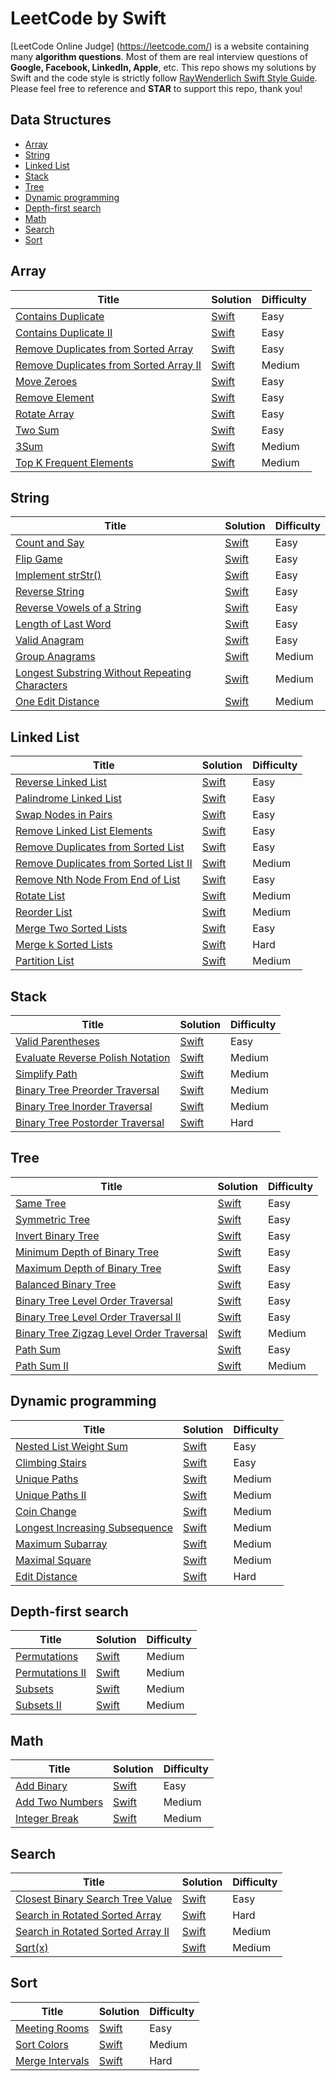 # LeetCode by Swift
[LeetCode Online Judge] (https://leetcode.com/) is a website containing many **algorithm questions**. Most of them are real interview questions of **Google, Facebook, LinkedIn, Apple**, etc. This repo shows my solutions by Swift and the code style is strictly follow [RayWenderlich Swift Style Guide](https://github.com/raywenderlich/swift-style-guide). Please feel free to reference and **STAR** to support this repo, thank you!

## Data Structures
* [Array](#array)
* [String](#string)
* [Linked List](#linked-list)
* [Stack](#stack)
* [Tree](#tree)
* [Dynamic programming](#dynamic-programming)
* [Depth-first search](#depth-first-search)
* [Math](#math)
* [Search](#search)
* [Sort](#sort)

## Array
| Title | Solution | Difficulty |
| ----- | -------- | ---------- |
[Contains Duplicate](https://leetcode.com/problems/contains-duplicate/)| [Swift](./Array/ContainsDuplicate.swift)| Easy|
[Contains Duplicate II](https://leetcode.com/problems/contains-duplicate-ii/)| [Swift](./Array/ContainsDuplicateII.swift)| Easy|
[Remove Duplicates from Sorted Array](https://leetcode.com/problems/remove-duplicates-from-sorted-array/)| [Swift](./Array/RemoveDuplicatesFromSortedArray.swift)| Easy|
[Remove Duplicates from Sorted Array II](https://leetcode.com/problems/remove-duplicates-from-sorted-array-ii/)| [Swift](./Array/RemoveDuplicatesFromSortedArrayII.swift)| Medium|
[Move Zeroes](https://leetcode.com/problems/move-zeroes/)| [Swift](./Array/MoveZeroes.swift)| Easy|
[Remove Element](https://leetcode.com/problems/remove-element/)| [Swift](./Array/RemoveElement.swift)| Easy|
[Rotate Array](https://leetcode.com/problems/rotate-array/)| [Swift](./Array/RotateArray.swift)| Easy|
[Two Sum](https://leetcode.com/problems/two-sum/)| [Swift](./Array/TwoSum.swift)| Easy|
[3Sum](https://leetcode.com/problems/3sum/)| [Swift](./Array/ThreeSum.swift)| Medium|
[Top K Frequent Elements](https://leetcode.com/problems/top-k-frequent-elements/)| [Swift](./Array/TopKFrequentElements.swift)| Medium|

## String
| Title | Solution | Difficulty |
| ----- | -------- | ---------- |
[Count and Say](https://leetcode.com/problems/count-and-say/)| [Swift](./String/CountAndSay.swift)| Easy|
[Flip Game](https://leetcode.com/problems/flip-game/)| [Swift](./String/FlipGame.swift)| Easy|
[Implement strStr()](https://leetcode.com/problems/implement-strstr/)| [Swift](./String/StrStr.swift)| Easy|
[Reverse String](https://leetcode.com/problems/reverse-string/)| [Swift](./String/ReverseString.swift)| Easy|
[Reverse Vowels of a String](https://leetcode.com/problems/reverse-vowels-of-a-string/)| [Swift](./String/ReverseVowelsOfAString.swift)| Easy|
[Length of Last Word](https://leetcode.com/problems/length-of-last-word/)| [Swift](./String/LengthLastWord.swift)| Easy|
[Valid Anagram](https://leetcode.com/problems/valid-anagram/)| [Swift](./String/ValidAnagram.swift)| Easy|
[Group Anagrams](https://leetcode.com/problems/anagrams/)| [Swift](./String/GroupAnagrams.swift)| Medium|
[Longest Substring Without Repeating Characters](https://leetcode.com/problems/longest-substring-without-repeating-characters/)| [Swift](./String/LongestSubstringWithoutRepeatingCharacters.swift)| Medium|
[One Edit Distance](https://leetcode.com/problems/one-edit-distance/)| [Swift](./String/OneEditDistance.swift)| Medium|

## Linked List
| Title | Solution | Difficulty |
| ----- | -------- | ---------- |
[Reverse Linked List](https://leetcode.com/problems/reverse-linked-list/)| [Swift](./LinkedList/ReverseLinkedList.swift)| Easy|
[Palindrome Linked List](https://leetcode.com/problems/palindrome-linked-list/)| [Swift](./LinkedList/PalindromeLinkedList.swift)| Easy|
[Swap Nodes in Pairs](https://leetcode.com/problems/swap-nodes-in-pairs/)| [Swift](./LinkedList/SwapNodesInPairs.swift)| Easy|
[Remove Linked List Elements](https://leetcode.com/problems/remove-linked-list-elements/)| [Swift](./LinkedList/RemoveLinkedListElements.swift)| Easy|
[Remove Duplicates from Sorted List](https://leetcode.com/problems/remove-duplicates-from-sorted-list/)| [Swift](./LinkedList/RemoveDuplicatesFromSortedList.swift)| Easy|
[Remove Duplicates from Sorted List II](https://leetcode.com/problems/remove-duplicates-from-sorted-list-ii/)| [Swift](./LinkedList/RemoveDuplicatesFromSortedListII.swift)| Medium|
[Remove Nth Node From End of List](https://leetcode.com/problems/remove-nth-node-from-end-of-list/)| [Swift](./LinkedList/RemoveNthFromEnd.swift)| Easy|
[Rotate List](https://leetcode.com/problems/rotate-list/)| [Swift](./LinkedList/RotateList.swift)| Medium|
[Reorder List](https://leetcode.com/problems/reorder-list/)| [Swift](./LinkedList/ReorderList.swift)| Medium|
[Merge Two Sorted Lists](https://leetcode.com/problems/merge-two-sorted-lists/)| [Swift](./LinkedList/MergeTwoSortedLists.swift)| Easy|
[Merge k Sorted Lists](https://leetcode.com/problems/merge-k-sorted-lists/)| [Swift](./LinkedList/MergeKSortedLists.swift)| Hard|
[Partition List](https://leetcode.com/problems/partition-list/)| [Swift](./LinkedList/PartitionList.swift)| Medium|

## Stack
| Title | Solution | Difficulty |
| ----- | -------- | ---------- |
[Valid Parentheses](https://leetcode.com/problems/valid-parentheses/)| [Swift](./Stack/ValidParentheses.swift)| Easy|
[Evaluate Reverse Polish Notation](https://leetcode.com/problems/evaluate-reverse-polish-notation/)| [Swift](./Stack/EvaluateReversePolishNotation.swift)| Medium|
[Simplify Path](https://leetcode.com/problems/simplify-path/)| [Swift](./Stack/SimplifyPath.swift)| Medium|
[Binary Tree Preorder Traversal](https://leetcode.com/problems/binary-tree-preorder-traversal/)| [Swift](./Stack/PreorderTraversal.swift)| Medium|
[Binary Tree Inorder Traversal](https://leetcode.com/problems/binary-tree-inorder-traversal/)| [Swift](./Stack/InorderTraversal.swift)| Medium|
[Binary Tree Postorder Traversal](https://leetcode.com/problems/binary-tree-postorder-traversal/)| [Swift](./Stack/PostorderTraversal.swift)| Hard|

## Tree
| Title | Solution | Difficulty |
| ----- | -------- | ---------- |
[Same Tree](https://oj.leetcode.com/problems/same-tree/)| [Swift](./Tree/SameTree.swift)| Easy|
[Symmetric Tree](https://leetcode.com/problems/symmetric-tree/)| [Swift](./Tree/SymmetricTree.swift)| Easy|
[Invert Binary Tree](https://leetcode.com/problems/invert-binary-tree/)| [Swift](./Tree/InvertBinaryTree)| Easy|
[Minimum Depth of Binary Tree](https://leetcode.com/problems/minimum-depth-of-binary-tree/)| [Swift](./Tree/MinimumDepthOfBinaryTree.swift)| Easy|
[Maximum Depth of Binary Tree](https://leetcode.com/problems/maximum-depth-of-binary-tree/)| [Swift](./Tree/MaximumDepthOfBinaryTree.swift)| Easy|
[Balanced Binary Tree](https://leetcode.com/problems/balanced-binary-tree/)| [Swift](./Tree/BalancedBinaryTree.swift)| Easy|
[Binary Tree Level Order Traversal](https://leetcode.com/problems/binary-tree-level-order-traversal/)| [Swift](./Tree/BinaryTreeLevelOrderTraversal.swift)| Easy|
[Binary Tree Level Order Traversal II](https://leetcode.com/problems/binary-tree-level-order-traversal-ii/)| [Swift](./Tree/BinaryTreeLevelOrderTraversalII.swift)| Easy|
[Binary Tree Zigzag Level Order Traversal](https://leetcode.com/problems/binary-tree-zigzag-level-order-traversal/)| [Swift](./Tree/BinaryTreeZigzagLevelOrderTraversal.swift)| Medium|
[Path Sum](https://leetcode.com/problems/path-sum/)| [Swift](./Tree/PathSum.swift)| Easy|
[Path Sum II](https://leetcode.com/problems/path-sum-ii/)| [Swift](./Tree/PathSumII.swift)| Medium|

## Dynamic programming
| Title | Solution | Difficulty |
| ----- | -------- | ---------- |
[Nested List Weight Sum](https://leetcode.com/problems/nested-list-weight-sum/)| [Swift](./DP/NestedListWeightSum.swift)| Easy|
[Climbing Stairs](https://leetcode.com/problems/climbing-stairs/)| [Swift](./DP/ClimbingStairs.swift)| Easy|
[Unique Paths](https://leetcode.com/problems/unique-paths/)| [Swift](./DP/UniquePaths.swift)| Medium|
[Unique Paths II](https://leetcode.com/problems/unique-paths-ii/)| [Swift](./DP/UniquePathsII.swift)| Medium|
[Coin Change](https://leetcode.com/problems/coin-change/)| [Swift](./DP/CoinChange.swift)| Medium|
[Longest Increasing Subsequence](https://leetcode.com/problems/longest-increasing-subsequence/)| [Swift](./DP/LongestIncreasingSubsequence.swift)| Medium|
[Maximum Subarray](https://leetcode.com/problems/maximum-subarray/)| [Swift](./DP/MaximumSubarray.swift)| Medium|
[Maximal Square](https://leetcode.com/problems/maximal-square/)| [Swift](./DP/MaximalSquare.swift)| Medium|
[Edit Distance](https://leetcode.com/problems/edit-distance/)| [Swift](./DP/EditDistance.swift)| Hard|

## Depth-first search
| Title | Solution | Difficulty |
| ----- | -------- | ---------- |
[Permutations](https://leetcode.com/problems/permutations/)| [Swift](./DFS/Permutations.swift)| Medium|
[Permutations II](https://leetcode.com/problems/permutations-ii/)| [Swift](./DFS/PermutationsII.swift)| Medium|
[Subsets](https://leetcode.com/problems/subsets/)| [Swift](./DFS/Subsets.swift)| Medium|
[Subsets II](https://leetcode.com/problems/subsets-ii/)| [Swift](./DFS/SubsetsII.swift)| Medium|

## Math
| Title | Solution | Difficulty |
| ----- | -------- | ---------- |
[Add Binary](https://leetcode.com/problems/add-binary/)| [Swift](./Math/AddBinary.swift)| Easy|
[Add Two Numbers](https://leetcode.com/problems/add-two-numbers/)| [Swift](./Math/AddTwoNumbers.swift)| Medium|
[Integer Break](https://leetcode.com/problems/integer-break/)| [Swift](./Math/IntegerBreak.swift)| Medium|

## Search
| Title | Solution | Difficulty |
| ----- | -------- | ---------- |
[Closest Binary Search Tree Value](https://leetcode.com/problems/closest-binary-search-tree-value/)| [Swift](./Search/ClosestBinarySearchTreeValue.swift)| Easy|
[Search in Rotated Sorted Array](https://leetcode.com/problems/search-in-rotated-sorted-array/)| [Swift](./Search/SearchInRotatedSortedArray.swift)| Hard|
[Search in Rotated Sorted Array II](https://leetcode.com/problems/search-in-rotated-sorted-array-ii/)| [Swift](./Search/SearchInRotatedSortedArrayII.swift)| Medium|
[Sqrt(x)](https://leetcode.com/problems/sqrtx/)| [Swift](./Search/Sqrtx.swift)| Medium|

## Sort
| Title | Solution | Difficulty |
| ----- | -------- | ---------- |
[Meeting Rooms](https://leetcode.com/problems/meeting-rooms/)| [Swift](./Sort/MeetingRooms.swift)| Easy|
[Sort Colors](https://leetcode.com/problems/sort-colors/)| [Swift](./Sort/SortColors.swift)| Medium|
[Merge Intervals](https://leetcode.com/problems/merge-intervals/)| [Swift](./Sort/MergeIntervals.swift)| Hard|
